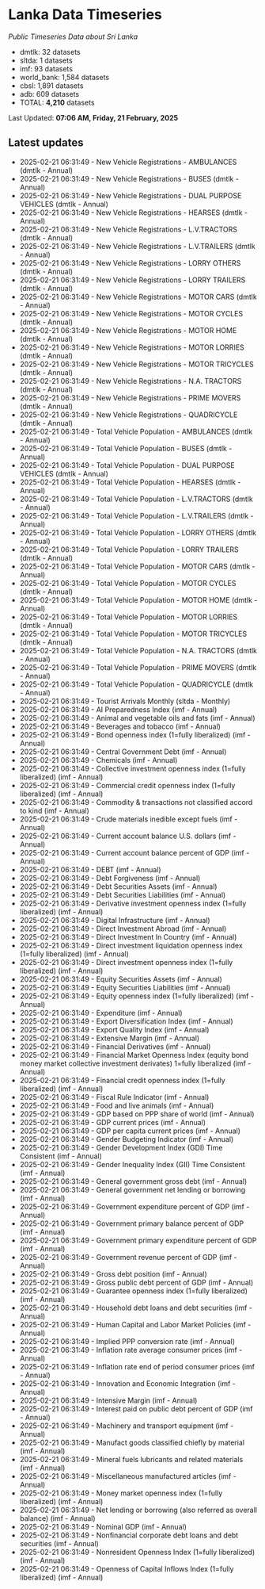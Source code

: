 # Lanka Data Timeseries
*Public Timeseries Data about Sri Lanka*

* dmtlk: 32 datasets
* sltda: 1 datasets
* imf: 93 datasets
* world_bank: 1,584 datasets
* cbsl: 1,891 datasets
* adb: 609 datasets
* TOTAL: **4,210** datasets

Last Updated: **07:06 AM, Friday, 21 February, 2025**

## Latest updates

* 2025-02-21 06:31:49 - New Vehicle Registrations - AMBULANCES (dmtlk - Annual)
* 2025-02-21 06:31:49 - New Vehicle Registrations - BUSES (dmtlk - Annual)
* 2025-02-21 06:31:49 - New Vehicle Registrations - DUAL PURPOSE VEHICLES (dmtlk - Annual)
* 2025-02-21 06:31:49 - New Vehicle Registrations - HEARSES (dmtlk - Annual)
* 2025-02-21 06:31:49 - New Vehicle Registrations - L.V.TRACTORS (dmtlk - Annual)
* 2025-02-21 06:31:49 - New Vehicle Registrations - L.V.TRAILERS (dmtlk - Annual)
* 2025-02-21 06:31:49 - New Vehicle Registrations - LORRY OTHERS (dmtlk - Annual)
* 2025-02-21 06:31:49 - New Vehicle Registrations - LORRY TRAILERS (dmtlk - Annual)
* 2025-02-21 06:31:49 - New Vehicle Registrations - MOTOR CARS (dmtlk - Annual)
* 2025-02-21 06:31:49 - New Vehicle Registrations - MOTOR CYCLES (dmtlk - Annual)
* 2025-02-21 06:31:49 - New Vehicle Registrations - MOTOR HOME (dmtlk - Annual)
* 2025-02-21 06:31:49 - New Vehicle Registrations - MOTOR LORRIES (dmtlk - Annual)
* 2025-02-21 06:31:49 - New Vehicle Registrations - MOTOR TRICYCLES (dmtlk - Annual)
* 2025-02-21 06:31:49 - New Vehicle Registrations - N.A. TRACTORS (dmtlk - Annual)
* 2025-02-21 06:31:49 - New Vehicle Registrations - PRIME MOVERS (dmtlk - Annual)
* 2025-02-21 06:31:49 - New Vehicle Registrations - QUADRICYCLE (dmtlk - Annual)
* 2025-02-21 06:31:49 - Total Vehicle Population - AMBULANCES (dmtlk - Annual)
* 2025-02-21 06:31:49 - Total Vehicle Population - BUSES (dmtlk - Annual)
* 2025-02-21 06:31:49 - Total Vehicle Population - DUAL PURPOSE VEHICLES (dmtlk - Annual)
* 2025-02-21 06:31:49 - Total Vehicle Population - HEARSES (dmtlk - Annual)
* 2025-02-21 06:31:49 - Total Vehicle Population - L.V.TRACTORS (dmtlk - Annual)
* 2025-02-21 06:31:49 - Total Vehicle Population - L.V.TRAILERS (dmtlk - Annual)
* 2025-02-21 06:31:49 - Total Vehicle Population - LORRY OTHERS (dmtlk - Annual)
* 2025-02-21 06:31:49 - Total Vehicle Population - LORRY TRAILERS (dmtlk - Annual)
* 2025-02-21 06:31:49 - Total Vehicle Population - MOTOR CARS (dmtlk - Annual)
* 2025-02-21 06:31:49 - Total Vehicle Population - MOTOR CYCLES (dmtlk - Annual)
* 2025-02-21 06:31:49 - Total Vehicle Population - MOTOR HOME (dmtlk - Annual)
* 2025-02-21 06:31:49 - Total Vehicle Population - MOTOR LORRIES (dmtlk - Annual)
* 2025-02-21 06:31:49 - Total Vehicle Population - MOTOR TRICYCLES (dmtlk - Annual)
* 2025-02-21 06:31:49 - Total Vehicle Population - N.A. TRACTORS (dmtlk - Annual)
* 2025-02-21 06:31:49 - Total Vehicle Population - PRIME MOVERS (dmtlk - Annual)
* 2025-02-21 06:31:49 - Total Vehicle Population - QUADRICYCLE (dmtlk - Annual)
* 2025-02-21 06:31:49 - Tourist Arrivals Monthly (sltda - Monthly)
* 2025-02-21 06:31:49 - AI Preparedness Index (imf - Annual)
* 2025-02-21 06:31:49 - Animal and vegetable oils and fats (imf - Annual)
* 2025-02-21 06:31:49 - Beverages and tobacco (imf - Annual)
* 2025-02-21 06:31:49 - Bond openness index (1=fully liberalized) (imf - Annual)
* 2025-02-21 06:31:49 - Central Government Debt (imf - Annual)
* 2025-02-21 06:31:49 - Chemicals (imf - Annual)
* 2025-02-21 06:31:49 - Collective investment openness index (1=fully liberalized) (imf - Annual)
* 2025-02-21 06:31:49 - Commercial credit openness index (1=fully liberalized) (imf - Annual)
* 2025-02-21 06:31:49 - Commodity & transactions not classified accord to kind (imf - Annual)
* 2025-02-21 06:31:49 - Crude materials inedible except fuels (imf - Annual)
* 2025-02-21 06:31:49 - Current account balance U.S. dollars (imf - Annual)
* 2025-02-21 06:31:49 - Current account balance percent of GDP (imf - Annual)
* 2025-02-21 06:31:49 - DEBT (imf - Annual)
* 2025-02-21 06:31:49 - Debt Forgiveness (imf - Annual)
* 2025-02-21 06:31:49 - Debt Securities Assets (imf - Annual)
* 2025-02-21 06:31:49 - Debt Securities Liabilities (imf - Annual)
* 2025-02-21 06:31:49 - Derivative investment openness index (1=fully liberalized) (imf - Annual)
* 2025-02-21 06:31:49 - Digital Infrastructure (imf - Annual)
* 2025-02-21 06:31:49 - Direct Investment Abroad (imf - Annual)
* 2025-02-21 06:31:49 - Direct Investment In Country (imf - Annual)
* 2025-02-21 06:31:49 - Direct investment liquidation openness index (1=fully liberalized) (imf - Annual)
* 2025-02-21 06:31:49 - Direct investment openness index (1=fully liberalized) (imf - Annual)
* 2025-02-21 06:31:49 - Equity Securities Assets (imf - Annual)
* 2025-02-21 06:31:49 - Equity Securities Liabilities (imf - Annual)
* 2025-02-21 06:31:49 - Equity openness index (1=fully liberalized) (imf - Annual)
* 2025-02-21 06:31:49 - Expenditure (imf - Annual)
* 2025-02-21 06:31:49 - Export Diversification Index (imf - Annual)
* 2025-02-21 06:31:49 - Export Quality Index (imf - Annual)
* 2025-02-21 06:31:49 - Extensive Margin (imf - Annual)
* 2025-02-21 06:31:49 - Financial Derivatives (imf - Annual)
* 2025-02-21 06:31:49 - Financial Market Openness Index (equity bond money market collective investment derivates) 1=fully liberalized (imf - Annual)
* 2025-02-21 06:31:49 - Financial credit openness index (1=fully liberalized) (imf - Annual)
* 2025-02-21 06:31:49 - Fiscal Rule Indicator (imf - Annual)
* 2025-02-21 06:31:49 - Food and live animals (imf - Annual)
* 2025-02-21 06:31:49 - GDP based on PPP share of world (imf - Annual)
* 2025-02-21 06:31:49 - GDP current prices (imf - Annual)
* 2025-02-21 06:31:49 - GDP per capita current prices (imf - Annual)
* 2025-02-21 06:31:49 - Gender Budgeting Indicator (imf - Annual)
* 2025-02-21 06:31:49 - Gender Development Index (GDI) Time Consistent (imf - Annual)
* 2025-02-21 06:31:49 - Gender Inequality Index (GII) Time Consistent (imf - Annual)
* 2025-02-21 06:31:49 - General government gross debt (imf - Annual)
* 2025-02-21 06:31:49 - General government net lending or borrowing (imf - Annual)
* 2025-02-21 06:31:49 - Government expenditure percent of GDP (imf - Annual)
* 2025-02-21 06:31:49 - Government primary balance percent of GDP (imf - Annual)
* 2025-02-21 06:31:49 - Government primary expenditure percent of GDP (imf - Annual)
* 2025-02-21 06:31:49 - Government revenue percent of GDP (imf - Annual)
* 2025-02-21 06:31:49 - Gross debt position (imf - Annual)
* 2025-02-21 06:31:49 - Gross public debt percent of GDP (imf - Annual)
* 2025-02-21 06:31:49 - Guarantee openness index (1=fully liberalized) (imf - Annual)
* 2025-02-21 06:31:49 - Household debt loans and debt securities (imf - Annual)
* 2025-02-21 06:31:49 - Human Capital and Labor Market Policies (imf - Annual)
* 2025-02-21 06:31:49 - Implied PPP conversion rate (imf - Annual)
* 2025-02-21 06:31:49 - Inflation rate average consumer prices (imf - Annual)
* 2025-02-21 06:31:49 - Inflation rate end of period consumer prices (imf - Annual)
* 2025-02-21 06:31:49 - Innovation and Economic Integration (imf - Annual)
* 2025-02-21 06:31:49 - Intensive Margin (imf - Annual)
* 2025-02-21 06:31:49 - Interest paid on public debt percent of GDP (imf - Annual)
* 2025-02-21 06:31:49 - Machinery and transport equipment (imf - Annual)
* 2025-02-21 06:31:49 - Manufact goods classified chiefly by material (imf - Annual)
* 2025-02-21 06:31:49 - Mineral fuels lubricants and related materials (imf - Annual)
* 2025-02-21 06:31:49 - Miscellaneous manufactured articles (imf - Annual)
* 2025-02-21 06:31:49 - Money market openness index (1=fully liberalized) (imf - Annual)
* 2025-02-21 06:31:49 - Net lending or borrowing (also referred as overall balance) (imf - Annual)
* 2025-02-21 06:31:49 - Nominal GDP (imf - Annual)
* 2025-02-21 06:31:49 - Nonfinancial corporate debt loans and debt securities (imf - Annual)
* 2025-02-21 06:31:49 - Nonresident Openness Index (1=fully liberalized) (imf - Annual)
* 2025-02-21 06:31:49 - Openness of Capital Inflows Index (1=fully liberalized) (imf - Annual)